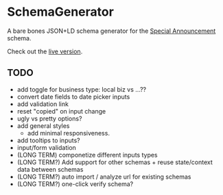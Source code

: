 # SchemaGenerator

A bare bones JSON+LD schema generator for the [Special Announcement](https://developers.google.com/search/docs/data-types/special-announcements) schema.

Check out the [live version](https://dreamy-pike-423300.netlify.com/).

## TODO

- add toggle for business type: local biz vs ...??
- convert date fields to date picker inputs
- add validation link
- reset "copied" on input change
- ugly vs pretty options?
- add general styles
  - add minimal responsiveness.
- add tooltips to inputs?
- input/form validation
- (LONG TERM) componetize different inputs types
- (LONG TERM?) Add support for other schemas + reuse state/context data between schemas
- (LONG TERM?) auto import / analyze url for existing schemas
- (LONG TERM?) one-click verify schema?
